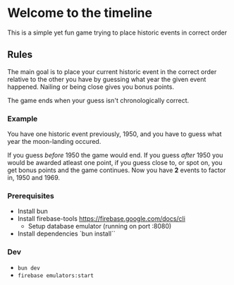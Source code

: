 # Welcome to the timeline

This is a simple yet fun game trying to place historic events in correct order

## Rules

The main goal is to place your current historic event in the correct order relative to the other you have by guessing what year the given event happened.
Nailing or being close gives you bonus points.

The game ends when your guess isn't chronologically correct.

### Example

You have one historic event previously, 1950,
and you have to guess what year the moon-landing occured.

If you guess _before_ 1950 the game would end.
If you guess _after_ 1950 you would be awarded atleast one point, if you guess close to, or spot on, you get bonus points and the game continues. Now you have **2** events to factor in, 1950 and 1969.

### Prerequisites

- Install bun
- Install firebase-tools https://firebase.google.com/docs/cli
  - Setup database emulator (running on port :8080)
- Install dependencies `bun install``

### Dev

- `bun dev`
- `firebase emulators:start`
